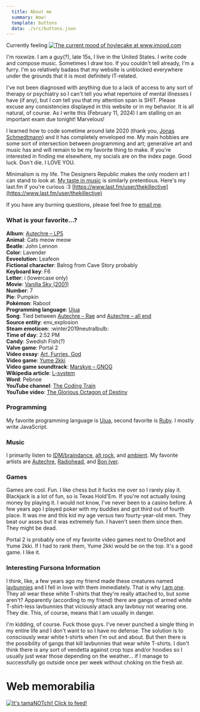 ```yaml
---
  title: About me
  summary: Wow!
  template: buttons
  data: ./src/buttons.json
---
```


<div class="mood">Currently feeling <a href="https://www.imood.com/users/hoylecake"><img src="https://moods.imood.com/display/uname-hoylecake/fg-#181c3/trans-1/imood.gif" alt="The current mood of hoylecake at www.imood.com" border="0"></a></div>

I'm roxwize. I am a guy(?), late 15s, I live in the United States. I write code and compose music. Sometimes I draw too. If you couldn't tell already, I'm a furry. I'm so relatively badass that my website is unblocked everywhere under the grounds that it is most definitely IT-related.

I've not been diagnosed with anything due to a lack of access to any sort of therapy or psychiatry so I can't tell you what repertoire of mental illnesses I have (if any), but I _can_ tell you that my attention span is SHIT. Please excuse any consistencies displayed in this website or in my behavior. It is all natural, of course. As I write this (February 11, 2024) I am stalling on an important exam due tonight! Marvelous!

I learned how to code sometime around late 2020 (thank you, [Jonas Schmedtmann](https://codingheroes.io/)) and it has completely enveloped me. My main hobbies are some sort of intersection between programming and art; generative art and music has and will remain to be my favorite thing to make. If you're interested in finding me elsewhere, my socials are on the index page. Good luck. Don't die. I LOVE YOU.

Minimalism is my life. The Designers Republic makes the only modern art I can stand to look at. [My taste in music](#rh-music) is similarly pretentious. Here's my last.fm if you're curious :3 [https://www.last.fm/user/thekillective](https://www.last.fm/user/thekillective)

If you have any burning questions, please feel free to [email me](mailto:biscordbro@gmail.com).

### What is your favorite...?

**Album**: [Autechre &ndash; LP5](https://www.albumoftheyear.org/album/6863-autechre-lp5.php)<br>
**Animal**: Cats meow meow<br>
**Beatle**: John Lennon<br>
**Color**: Lavender<br>
**Eeveelution**: Leafeon<br>
**Fictional character**: Balrog from Cave Story probably<br>
**Keyboard key**: F6<br>
**Letter**: i (lowercase only)<br>
**Movie**: [Vanilla Sky (2001)](https://www.imdb.com/title/tt0259711/)<br>
**Number**: 7<br>
**Pie**: Pumpkin<br>
**Pok&eacute;mon**: Raboot<br>
**Programming language**: [Uiua](https://www.uiua.org/)<br>
**Song**: Tied between [Autechre &ndash; Rae](https://www.youtube.com/watch?v=jWy9O6MdSJM) and [Autechre &ndash; all end](https://www.youtube.com/watch?v=duPQ87JLO8s)<br>
**Source entity**: env_explosion<br>
**Steam emoticon**: :winter2019neutralbulb:<br>
**Time of day**: 2:52 PM<br>
**Candy**: Swedish Fish(?)<br>
**Valve game**: Portal 2<br>
**Video essay**: [Art, Furries, God](https://youtu.be/LOGgqym6Nks)<br>
**Video game**: [Yume 2kki](https://ynoproject.net/2kki/)<br>
**Video game soundtrack**: [Marskye &ndash; GNOG](https://marskye.bandcamp.com/album/gnog)<br>
**Wikipedia article**: [L-system](https://en.wikipedia.org/wiki/L-system)<br>
**Word**: Pebnoe<br>
**YouTube channel**: [The Coding Train](https://www.youtube.com/@TheCodingTrain)<br>
**YouTube video**: [The Glorious Octagon of Destiny](https://youtu.be/ddWJatRxfz8)

### Programming

My favorite programming language is [Uiua](https://www.uiua.org/), second favorite is [Ruby](https://www.ruby-lang.org/). I mostly write JavaScript.

### Music

I primarily listen to [IDM/braindance](https://en.wikipedia.org/wiki/Intelligent_dance_music), [alt rock](https://en.wikipedia.org/wiki/Alternative_rock), and [ambient](https://en.wikipedia.org/wiki/Ambient_music). My favorite artists are [Autechre](https://www.last.fm/user/thekillective/library/music/Autechre), [Radiohead](https://www.last.fm/user/thekillective/library/music/Radiohead), and [Bon Iver](https://www.last.fm/user/thekillective/library/music/Bon+Iver).

### Games

Games are cool. Fun. I like chess but it fucks me over so I rarely play it. Blackjack is a lot of fun, so is Texas Hold'Em. If you're not actually losing money by playing it. I would not know, I've never been to a casino before. A few years ago I played poker with my buddies and got third out of fourth place. It was me and this kid my age versus two fourty-year-old men. They beat our asses but it was extremely fun. I haven't seen them since then. They might be dead.

Portal 2 is probably one of my favorite video games next to OneShot and Yume 2kki. If I had to rank them, Yume 2kki would be on the top. It's a good game. I like it.

### Interesting Fursona Information

I think, like, a few years ago my friend made these creatures named [lavbunnies](https://goom.noncities.com/lavbunnies/) and I fell in love with them immediately. That is why [I am one](/site/me). They all wear these white T-shirts that they're really attached to, but some aren't? Apparently (according to my friend) there are gangs of armed white T-shirt-less lavbunnies that viciously attack any lavbnuy not wearing one. They die. This, of course, means that I am usually in danger.

I'm kidding, of course. Fuck those guys. I've never punched a single thing in my entire life and I don't want to so I have no defense. The solution is to consciously wear white t-shirts when I'm out and about. But then there is the possibility of gangs that kill lavbunnies that wear white T-shirts. I don't think there is any sort of vendetta against crop tops and/or hoodies so I usually just wear those depending on the weather... if I manage to successfully go outside once per week without choking on the fresh air.

# Web memorabilia

<a href="https://tamanotchi.world/8684c"><img src="https://tamanotchi.world/i2/8684" alt="It's tamaNOTchi! Click to feed!"></a>
